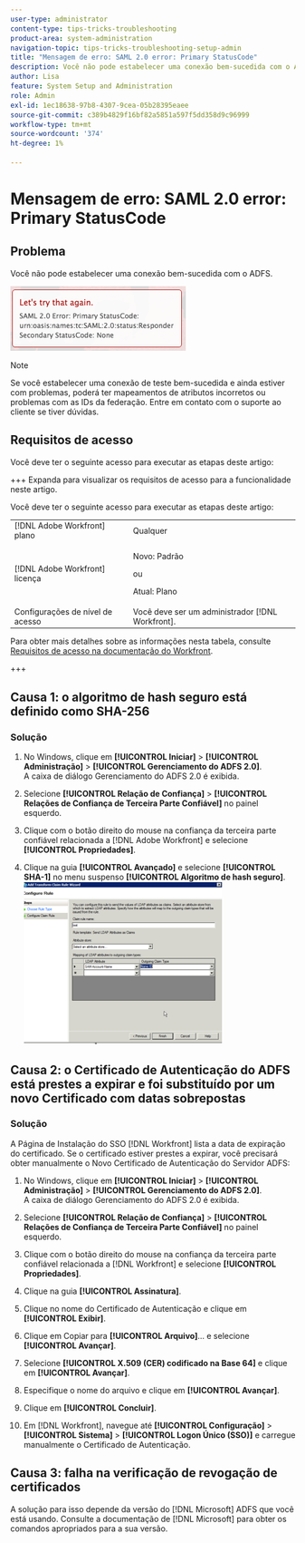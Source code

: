 ```yaml
---
user-type: administrator
content-type: tips-tricks-troubleshooting
product-area: system-administration
navigation-topic: tips-tricks-troubleshooting-setup-admin
title: "Mensagem de erro: SAML 2.0 error: Primary StatusCode"
description: Você não pode estabelecer uma conexão bem-sucedida com o ADFS.
author: Lisa
feature: System Setup and Administration
role: Admin
exl-id: 1ec18638-97b8-4307-9cea-05b28395eaee
source-git-commit: c389b4829f16bf82a5851a597f5dd358d9c96999
workflow-type: tm+mt
source-wordcount: '374'
ht-degree: 1%

---
```


# Mensagem de erro: SAML 2.0 error: Primary StatusCode

## Problema

Você não pode estabelecer uma conexão bem-sucedida com o ADFS.

![SAML_2.0_Error_Primary_Status_Code.png](assets/saml-2.0-error-primary-status-code.png)

>[!NOTE]
>
>Se você estabelecer uma conexão de teste bem-sucedida e ainda estiver com problemas, poderá ter mapeamentos de atributos incorretos ou problemas com as IDs da federação. Entre em contato com o suporte ao cliente se tiver dúvidas.

## Requisitos de acesso

Você deve ter o seguinte acesso para executar as etapas deste artigo:

+++ Expanda para visualizar os requisitos de acesso para a funcionalidade neste artigo.

Você deve ter o seguinte acesso para executar as etapas deste artigo:

<table style="table-layout:auto"> 
 <col> 
 <col> 
 <tbody> 
  <tr> 
   <td role="rowheader">[!DNL Adobe Workfront] plano</td> 
   <td>Qualquer</td> 
  </tr> 
  <tr> 
   <td role="rowheader">[!DNL Adobe Workfront] licença</td> 
   <td>
   <p>Novo: Padrão</p>
   <p>ou</p>
   <p>Atual: Plano</p></td> 
  </tr> 
  <tr> 
   <td role="rowheader">Configurações de nível de acesso</td> 
   <td>Você deve ser um administrador [!DNL Workfront]. </td> 
  </tr> 
 </tbody> 
</table>

Para obter mais detalhes sobre as informações nesta tabela, consulte [Requisitos de acesso na documentação do Workfront](/help/quicksilver/administration-and-setup/add-users/access-levels-and-object-permissions/access-level-requirements-in-documentation.md).

+++

## Causa 1: o algoritmo de hash seguro está definido como SHA-256

### Solução

1. No Windows, clique em **[!UICONTROL Iniciar]** > **[!UICONTROL Administração]** > **[!UICONTROL Gerenciamento do ADFS 2.0]**.\
   A caixa de diálogo Gerenciamento do ADFS 2.0 é exibida.

1. Selecione **[!UICONTROL Relação de Confiança]** > **[!UICONTROL Relações de Confiança de Terceira Parte Confiável]** no painel esquerdo.

1. Clique com o botão direito do mouse na confiança da terceira parte confiável relacionada a [!DNL Adobe Workfront] e selecione **[!UICONTROL Propriedades]**.
1. Clique na guia **[!UICONTROL Avançado]** e selecione **[!UICONTROL SHA-1]** no menu suspenso **[!UICONTROL Algoritmo de hash seguro]**.\
   ![](assets/1-350x287.png)

## Causa 2: o Certificado de Autenticação do ADFS está prestes a expirar e foi substituído por um novo Certificado com datas sobrepostas

### Solução

A Página de Instalação do SSO [!DNL Workfront] lista a data de expiração do certificado. Se o certificado estiver prestes a expirar, você precisará obter manualmente o Novo Certificado de Autenticação do Servidor ADFS:

1. No Windows, clique em **[!UICONTROL Iniciar]** > **[!UICONTROL Administração]** > **[!UICONTROL Gerenciamento do ADFS 2.0]**.\
   A caixa de diálogo Gerenciamento do ADFS 2.0 é exibida.

1. Selecione **[!UICONTROL Relação de Confiança]** > **[!UICONTROL Relações de Confiança de Terceira Parte Confiável]** no painel esquerdo.

1. Clique com o botão direito do mouse na confiança da terceira parte confiável relacionada a [!DNL Workfront] e selecione **[!UICONTROL Propriedades]**.
1. Clique na guia **[!UICONTROL Assinatura]**.
1. Clique no nome do Certificado de Autenticação e clique em **[!UICONTROL Exibir]**.
1. Clique em Copiar para **[!UICONTROL Arquivo]**... e selecione **[!UICONTROL Avançar]**.

1. Selecione **[!UICONTROL X.509 (CER) codificado na Base 64]** e clique em **[!UICONTROL Avançar]**.

1. Especifique o nome do arquivo e clique em **[!UICONTROL Avançar]**.
1. Clique em **[!UICONTROL Concluir]**.
1. Em [!DNL Workfront], navegue até **[!UICONTROL Configuração]** > **[!UICONTROL Sistema]** > **[!UICONTROL Logon Único (SSO)]** e carregue manualmente o Certificado de Autenticação.

## Causa 3: falha na verificação de revogação de certificados

A solução para isso depende da versão do [!DNL Microsoft] ADFS que você está usando. Consulte a documentação de [!DNL Microsoft] para obter os comandos apropriados para a sua versão.
